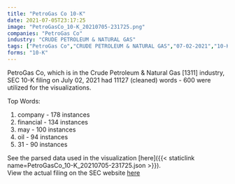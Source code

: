 ```yaml
---
title: "PetroGas Co 10-K"
date: 2021-07-05T23:17:25
image: "PetroGasCo_10-K_20210705-231725.png"
companies: "PetroGas Co"
industry: "CRUDE PETROLEUM & NATURAL GAS"
tags: ["PetroGas Co","CRUDE PETROLEUM & NATURAL GAS","07-02-2021","10-K"]
forms: "10-K"
---
```

PetroGas Co, which is in the Crude Petroleum & Natural Gas [1311] industry, SEC 10-K filing on July 02, 2021 had 11127 (cleaned) words - 600 were utilized for the visualizations.

Top Words:
1. company - 178 instances
2. financial - 134 instances
3. may - 100 instances
4. oil - 94 instances
5. 31 - 90 instances


See the parsed data used in the visualization [here]({{< staticlink name=PetroGasCo_10-K_20210705-231725.json >}}).  
View the actual filing on the SEC website [here](https://www.sec.gov/Archives/edgar/data/1609258/0001640334-21-001482.txt)